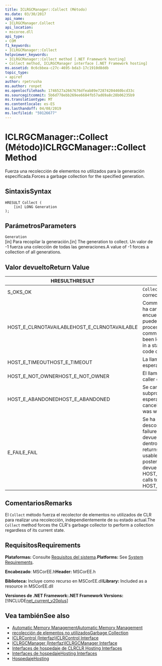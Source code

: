 ```yaml
---
title: ICLRGCManager::Collect (Método)
ms.date: 03/30/2017
api_name:
- ICLRGCManager.Collect
api_location:
- mscoree.dll
api_type:
- COM
f1_keywords:
- ICLRGCManager::Collect
helpviewer_keywords:
- ICLRGCManager::Collect method [.NET Framework hosting]
- Collect method, ICLRGCManager interface [.NET Framework hosting]
ms.assetid: 0c6cbbea-c27c-4695-bda3-17c1910d8ddb
topic_type:
- apiref
author: rpetrusha
ms.author: ronpet
ms.openlocfilehash: 1746527a2667676dfeab89e72874204460bcd33c
ms.sourcegitcommit: 5b6d778ebb269ee6684fb57ad69a8c28b06235b9
ms.translationtype: MT
ms.contentlocale: es-ES
ms.lasthandoff: 04/08/2019
ms.locfileid: "59126677"
---
```

# <a name="iclrgcmanagercollect-method"></a><span data-ttu-id="1cc3c-102">ICLRGCManager::Collect (Método)</span><span class="sxs-lookup"><span data-stu-id="1cc3c-102">ICLRGCManager::Collect Method</span></span>
<span data-ttu-id="1cc3c-103">Fuerza una recolección de elementos no utilizados para la generación especificada.</span><span class="sxs-lookup"><span data-stu-id="1cc3c-103">Forces a garbage collection for the specified generation.</span></span>  
  
## <a name="syntax"></a><span data-ttu-id="1cc3c-104">Sintaxis</span><span class="sxs-lookup"><span data-stu-id="1cc3c-104">Syntax</span></span>  
  
```  
HRESULT Collect (  
    [in] LONG Generation  
);  
```  
  
## <a name="parameters"></a><span data-ttu-id="1cc3c-105">Parámetros</span><span class="sxs-lookup"><span data-stu-id="1cc3c-105">Parameters</span></span>  
 `Generation`  
 <span data-ttu-id="1cc3c-106">[in] Para recopilar la generación.</span><span class="sxs-lookup"><span data-stu-id="1cc3c-106">[in] The generation to collect.</span></span> <span data-ttu-id="1cc3c-107">Un valor de -1 fuerza una colección de todas las generaciones.</span><span class="sxs-lookup"><span data-stu-id="1cc3c-107">A value of -1 forces a collection of all generations.</span></span>  
  
## <a name="return-value"></a><span data-ttu-id="1cc3c-108">Valor devuelto</span><span class="sxs-lookup"><span data-stu-id="1cc3c-108">Return Value</span></span>  
  
|<span data-ttu-id="1cc3c-109">HRESULT</span><span class="sxs-lookup"><span data-stu-id="1cc3c-109">HRESULT</span></span>|<span data-ttu-id="1cc3c-110">Descripción</span><span class="sxs-lookup"><span data-stu-id="1cc3c-110">Description</span></span>|  
|-------------|-----------------|  
|<span data-ttu-id="1cc3c-111">S_OK</span><span class="sxs-lookup"><span data-stu-id="1cc3c-111">S_OK</span></span>|`Collect` <span data-ttu-id="1cc3c-112">se devolvió correctamente.</span><span class="sxs-lookup"><span data-stu-id="1cc3c-112">returned successfully.</span></span>|  
|<span data-ttu-id="1cc3c-113">HOST_E_CLRNOTAVAILABLE</span><span class="sxs-lookup"><span data-stu-id="1cc3c-113">HOST_E_CLRNOTAVAILABLE</span></span>|<span data-ttu-id="1cc3c-114">Common language runtime (CLR) no se ha cargado en un proceso o el CLR se encuentra en un estado en el que no se puede ejecutar código administrado o procesar la llamada correctamente.</span><span class="sxs-lookup"><span data-stu-id="1cc3c-114">The common language runtime (CLR) has not been loaded into a process, or the CLR is in a state in which it cannot run managed code or process the call successfully.</span></span>|  
|<span data-ttu-id="1cc3c-115">HOST_E_TIMEOUT</span><span class="sxs-lookup"><span data-stu-id="1cc3c-115">HOST_E_TIMEOUT</span></span>|<span data-ttu-id="1cc3c-116">La llamada ha agotado el tiempo de espera.</span><span class="sxs-lookup"><span data-stu-id="1cc3c-116">The call timed out.</span></span>|  
|<span data-ttu-id="1cc3c-117">HOST_E_NOT_OWNER</span><span class="sxs-lookup"><span data-stu-id="1cc3c-117">HOST_E_NOT_OWNER</span></span>|<span data-ttu-id="1cc3c-118">El llamador no posee el bloqueo.</span><span class="sxs-lookup"><span data-stu-id="1cc3c-118">The caller does not own the lock.</span></span>|  
|<span data-ttu-id="1cc3c-119">HOST_E_ABANDONED</span><span class="sxs-lookup"><span data-stu-id="1cc3c-119">HOST_E_ABANDONED</span></span>|<span data-ttu-id="1cc3c-120">Se canceló un evento mientras un subproceso bloqueado o fibra estaba esperando en ella.</span><span class="sxs-lookup"><span data-stu-id="1cc3c-120">An event was canceled while a blocked thread or fiber was waiting on it.</span></span>|  
|<span data-ttu-id="1cc3c-121">E_FAIL</span><span class="sxs-lookup"><span data-stu-id="1cc3c-121">E_FAIL</span></span>|<span data-ttu-id="1cc3c-122">Se ha producido un error irrecuperable desconocido.</span><span class="sxs-lookup"><span data-stu-id="1cc3c-122">An unknown catastrophic failure occurred.</span></span> <span data-ttu-id="1cc3c-123">Después de un método devuelve E_FAIL, CLR ya no es utilizable dentro del proceso.</span><span class="sxs-lookup"><span data-stu-id="1cc3c-123">After a method returns E_FAIL, the CLR is no longer usable within the process.</span></span> <span data-ttu-id="1cc3c-124">Las llamadas posteriores a métodos de hospedaje devuelven HOST_E_CLRNOTAVAILABLE.</span><span class="sxs-lookup"><span data-stu-id="1cc3c-124">Subsequent calls to hosting methods return HOST_E_CLRNOTAVAILABLE.</span></span>|  
  
## <a name="remarks"></a><span data-ttu-id="1cc3c-125">Comentarios</span><span class="sxs-lookup"><span data-stu-id="1cc3c-125">Remarks</span></span>  
 <span data-ttu-id="1cc3c-126">El `Collect` método fuerza el recolector de elementos no utilizados de CLR para realizar una recolección, independientemente de su estado actual.</span><span class="sxs-lookup"><span data-stu-id="1cc3c-126">The `Collect` method forces the CLR's garbage collector to perform a collection regardless of its current state.</span></span>  
  
## <a name="requirements"></a><span data-ttu-id="1cc3c-127">Requisitos</span><span class="sxs-lookup"><span data-stu-id="1cc3c-127">Requirements</span></span>  
 <span data-ttu-id="1cc3c-128">**Plataformas:** Consulte [Requisitos del sistema](../../../../docs/framework/get-started/system-requirements.md).</span><span class="sxs-lookup"><span data-stu-id="1cc3c-128">**Platforms:** See [System Requirements](../../../../docs/framework/get-started/system-requirements.md).</span></span>  
  
 <span data-ttu-id="1cc3c-129">**Encabezado**: MSCorEE.h</span><span class="sxs-lookup"><span data-stu-id="1cc3c-129">**Header:** MSCorEE.h</span></span>  
  
 <span data-ttu-id="1cc3c-130">**Biblioteca:** Incluye como recurso en MSCorEE.dll</span><span class="sxs-lookup"><span data-stu-id="1cc3c-130">**Library:** Included as a resource in MSCorEE.dll</span></span>  
  
 **<span data-ttu-id="1cc3c-131">Versiones de .NET Framework:</span><span class="sxs-lookup"><span data-stu-id="1cc3c-131">.NET Framework Versions:</span></span>** [!INCLUDE[net_current_v20plus](../../../../includes/net-current-v20plus-md.md)]  
  
## <a name="see-also"></a><span data-ttu-id="1cc3c-132">Vea también</span><span class="sxs-lookup"><span data-stu-id="1cc3c-132">See also</span></span>

- [<span data-ttu-id="1cc3c-133">Automatic Memory Management</span><span class="sxs-lookup"><span data-stu-id="1cc3c-133">Automatic Memory Management</span></span>](../../../../docs/standard/automatic-memory-management.md)
- [<span data-ttu-id="1cc3c-134">recolección de elementos no utilizados</span><span class="sxs-lookup"><span data-stu-id="1cc3c-134">Garbage Collection</span></span>](../../../../docs/standard/garbage-collection/index.md)
- [<span data-ttu-id="1cc3c-135">ICLRControl (Interfaz)</span><span class="sxs-lookup"><span data-stu-id="1cc3c-135">ICLRControl Interface</span></span>](../../../../docs/framework/unmanaged-api/hosting/iclrcontrol-interface.md)
- [<span data-ttu-id="1cc3c-136">ICLRGCManager (Interfaz)</span><span class="sxs-lookup"><span data-stu-id="1cc3c-136">ICLRGCManager Interface</span></span>](../../../../docs/framework/unmanaged-api/hosting/iclrgcmanager-interface.md)
- [<span data-ttu-id="1cc3c-137">Interfaces de hospedaje de CLR</span><span class="sxs-lookup"><span data-stu-id="1cc3c-137">CLR Hosting Interfaces</span></span>](../../../../docs/framework/unmanaged-api/hosting/clr-hosting-interfaces.md)
- [<span data-ttu-id="1cc3c-138">Interfaces de hospedaje</span><span class="sxs-lookup"><span data-stu-id="1cc3c-138">Hosting Interfaces</span></span>](../../../../docs/framework/unmanaged-api/hosting/hosting-interfaces.md)
- [<span data-ttu-id="1cc3c-139">Hospedaje</span><span class="sxs-lookup"><span data-stu-id="1cc3c-139">Hosting</span></span>](../../../../docs/framework/unmanaged-api/hosting/index.md)
